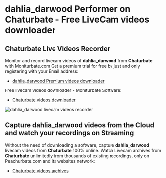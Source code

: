 # dahlia_darwood Performer on Chaturbate - Free LiveCam videos downloader

## Chaturbate Live Videos Recorder

Monitor and record livecam videos of **dahlia_darwood** from **Chaturbate** with Moniturbate.com
Get a premium trial for free by just and only registering with your Email address:
* [dahlia_darwood Premium videos downloader](https://moniturbate.com/request-demo-licence-key.html)

Free livecam videos downloader - Moniturbate Software:
* [Chaturbate videos downloader](https://moniturbate.com/moniturbate-download-software.html)

![dahlia_darwood livecam videos recorder](https://peachurnet.com/templates/moniturbate-software.png)


## Capture dahlia_darwood videos from the Cloud and watch your recordings on Streaming

Without the need of downloading a software, capture **dahlia_darwood** livecam videos from **Chaturbate** 100% online.
Watch Livecam archives from **Chaturbate** unlimitedly from thousands of existing recordings, only on Peachurbate.com and its websites network:
* [Chaturbate videos archives](https://peachurnet.com/)